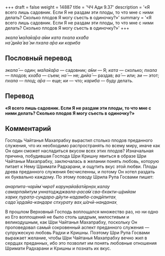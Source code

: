 +++
draft = false
weight = 14887
title = 'ЧЧ Ади 9.37'
description = '«Я всего лишь садовник. Если Я не раздам эти плоды, то что мне с ними делать? Сколько плодов Я могу съесть в одиночку?»'
summary = '«Я всего лишь садовник. Если Я не раздам эти плоды, то что мне с ними делать? Сколько плодов Я могу съесть в одиночку?»'
+++

_экала̄ ма̄ла̄ка̄ра а̄ми ката пхала кха̄ба  
на̄ дийа̄ ва̄ эи пхала а̄ра ки кариба_

## Пословный перевод

_экала̄_ — один; _ма̄ла̄ка̄ра_ — садовник; _а̄ми_ — Я; _ката_ — сколько; _пхала_ — плодов; _кха̄ба_ — съем; _на̄_ — не; _дийа̄_ — раздав; _ва̄_ — или; _эи_ — этот; _пхала_ — плод; _а̄ра_ — еще; _ки_ — что; _кариба_ — буду делать.

## Перевод

**«Я всего лишь садовник. Если Я не раздам эти плоды, то что мне с ними делать? Сколько плодов Я могу съесть в одиночку?»**

## Комментарий

Господь Чайтанья Махапрабху вырастил столько плодов преданного служения, что их необходимо распространять по всему миру, иначе как Он один сможет насладиться вкусом всех этих плодов? Изначальная причина, побудившая Господа Шри Кришну явиться в образе Шри Чайтаньи Махапрабху, заключалась в желании понять любовь, которую питает к Нему Шримати Радхарани, и ощутить вкус этой любви. Плоды древа преданного служения бесчисленны, и потому Он хотел раздать их буквально каждому. По этому поводу Шрила Рупа Госвами пишет:

_анарпита-чарӣм̇ чира̄т карун̣айа̄ватӣрн̣ах̣ калау  
самарпайитум уннатоджджвала-раса̄м̇ сва-бхакти-ш́рийам  
харих̣ пурат̣а-сундара-дйути-кадамба-сандӣпитах̣  
сада̄ хр̣дайа-кандаре спхурату вах̣ ш́ачӣ-нанданах̣_

В прошлом Верховный Господь воплощался множество раз, но ни одно из Его воплощений не было столь щедрым, милостивым и великодушным, как Шри Чайтанья Махапрабху, поскольку Он проповедовал самый сокровенный аспект преданного служения — супружескую любовь Радхи и Кришны. Поэтому Шри Рупа Госвами выражает желание, чтобы Шри Чайтанья Махапрабху вечно жил в сердцах преданных, ибо это позволит им понять любовные отношения Шримати Радхарани и Кришны и познать их вкус.
